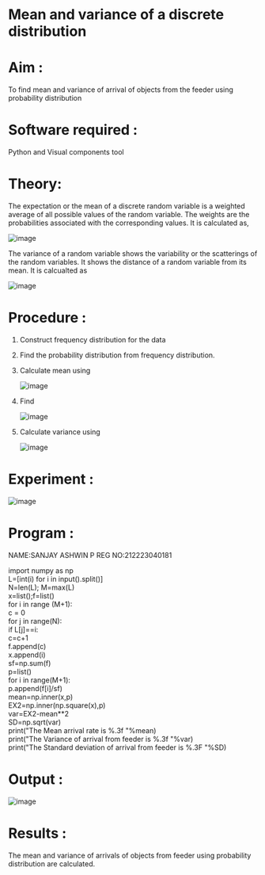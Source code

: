 #  Mean and variance of a discrete  distribution


# Aim : 

To find mean and variance of arrival of objects from the feeder using probability distribution


# Software required :  

Python and Visual components tool

# Theory:

The expectation or the mean of a discrete random variable is a weighted average of all possible
values of the random variable. The weights are the probabilities associated with the corresponding values. 
It is calculated as,

![image](https://user-images.githubusercontent.com/103921593/192938463-e34177f4-f188-48a0-bda2-8f6d1d660ed2.png)

The variance of a random variable shows the variability or the scatterings of the random variables.
It shows the distance of a random variable from its mean. It is calcualted as

![image](https://user-images.githubusercontent.com/103921593/192938695-99fedc01-34d5-4d36-84df-5880e766ed0c.png)


# Procedure :

1. Construct frequency distribution for the data

2. Find the  probability distribution from frequency distribution.

3. Calculate mean using 
   
   ![image](https://user-images.githubusercontent.com/103921593/192940431-03b81777-c54d-4286-b4f4-82dfe7666b4c.png)

4. Find  
   
      ![image](https://user-images.githubusercontent.com/103921593/192940255-2d9dd746-6875-4a6d-877b-6da6cdb96ab1.png)

5.  Calculate variance using 
  
      ![image](https://user-images.githubusercontent.com/103921593/192942852-913550a9-fabe-4a55-b956-0487b18bbd97.png)


# Experiment :

![image](https://user-images.githubusercontent.com/103921593/229993174-5b67e57e-3e01-4ac4-9f83-410a932b22bf.png)

# Program :

NAME:SANJAY ASHWIN P
REG NO:212223040181

import numpy as np   
L=[int(i) for i in input().split()]    
N=len(L); M=max(L)     
x=list();f=list()   
for i in range (M+1):    
    c = 0    
    for j in range(N):    
        if L[j]==i:    
            c=c+1   
    f.append(c)    
    x.append(i)   
sf=np.sum(f)    
p=list()    
for i in range(M+1):    
    p.append(f[i]/sf)     
mean=np.inner(x,p)     
EX2=np.inner(np.square(x),p)     
var=EX2-mean**2      
SD=np.sqrt(var)      
print("The Mean arrival rate is %.3f "%mean)       
print("The Variance of arrival from feeder is %.3f "%var)        
print("The Standard deviation of arrival from feeder is %.3F "%SD)     


# Output : 

![image](https://github.com/sanjayashwinP/Mean-and-Variance/assets/147473265/e6fe6570-288f-49ab-a52e-56ee0970593f)

# Results :
The mean and variance of arrivals of objects from feeder using probability distribution are calculated.

